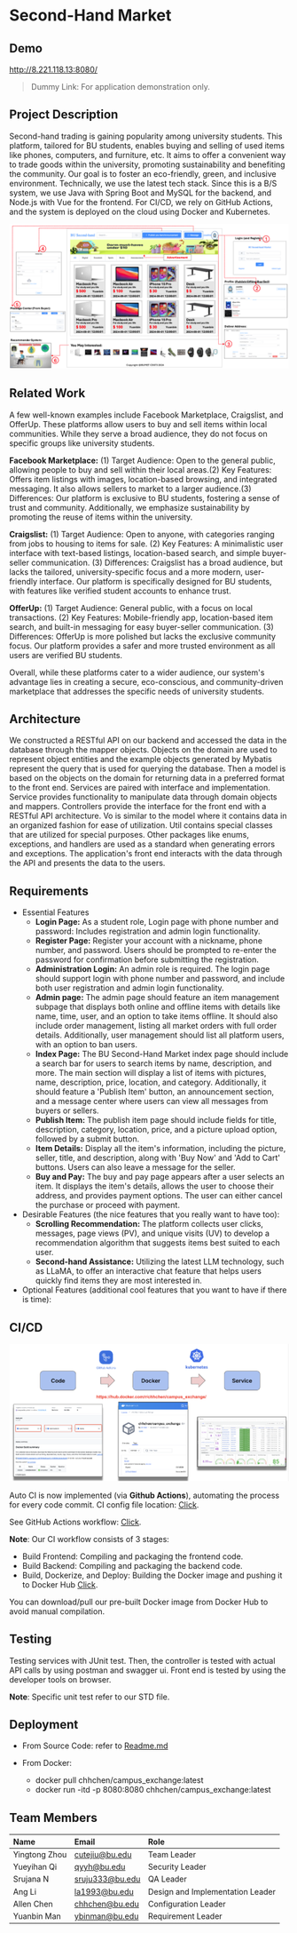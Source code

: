 # Second-Hand Market

## Demo
  http://8.221.118.13:8080/
  
  > Dummy Link: For application demonstration only.
## Project Description

Second-hand trading is gaining popularity among university students. This platform, tailored for BU students, enables buying and selling of used items like phones, computers, and furniture, etc. It aims to offer a convenient way to trade goods within the university, promoting sustainability and benefiting the community. Our goal is to foster an eco-friendly, green, and inclusive environment. Technically, we use the latest tech stack. Since this is a B/S system, we use Java with Spring Boot and MySQL for the backend, and Node.js with Vue for the frontend. For CI/CD, we rely on GitHub Actions, and the system is deployed on the cloud using Docker and Kubernetes.

![image](demo/image.png)

## Related Work

A few well-known examples include Facebook Marketplace, Craigslist, and OfferUp. These platforms allow users to buy and sell items within local communities. While they serve a broad audience, they do not focus on specific groups like university students. 

**Facebook Marketplace:** (1) Target Audience: Open to the general public, allowing people to buy and sell within their local areas.(2) Key Features: Offers item listings with images, location-based browsing, and integrated messaging. It also allows sellers to market to a larger audience.(3) Differences: Our platform is exclusive to BU students, fostering a sense of trust and community. Additionally, we emphasize sustainability by promoting the reuse of items within the university.

**Craigslist:** (1) Target Audience: Open to anyone, with categories ranging from jobs to housing to items for sale. (2) Key Features: A minimalistic user interface with text-based listings, location-based search, and simple buyer-seller communication. (3) Differences: Craigslist has a broad audience, but lacks the tailored, university-specific focus and a more modern, user-friendly interface. Our platform is specifically designed for BU students, with features like verified student accounts to enhance trust.

**OfferUp:** (1) Target Audience: General public, with a focus on local transactions. (2) Key Features: Mobile-friendly app, location-based item search, and built-in messaging for easy buyer-seller communication. (3) Differences: OfferUp is more polished but lacks the exclusive community focus. Our platform provides a safer and more trusted environment as all users are verified BU students.

Overall, while these platforms cater to a wider audience, our system's advantage lies in creating a secure, eco-conscious, and community-driven marketplace that addresses the specific needs of university students.

## Architecture

We constructed a RESTful API on our backend and accessed the data in the database through the mapper objects. Objects on the domain are used to represent object entities and the example objects generated by Mybatis represent the query that is used for querying the database. Then a model is based on the objects on the domain for returning data in a preferred format to the front end. Services are paired with interface and implementation. Service provides functionality to manipulate data through domain objects and mappers. Controllers provide the interface for the front end with a RESTful API architecture. Vo is similar to the model where it contains data in an organized fashion for ease of utilization. Util contains special classes that are utilized for special purposes. Other packages like enums, exceptions, and handlers are used as a standard when generating errors and exceptions.
The application's front end interacts with the data through the API and presents the data to the users.

## Requirements
 - Essential Features
    - **Login Page:** As a student role, Login page with phone number and password: Includes registration and admin login functionality.
    - **Register Page:** Register your account with a nickname, phone number, and password. Users should be prompted to re-enter the password for confirmation before submitting the registration.
    - **Administration Login:** An admin role is required. The login page should support login with phone number and password, and include both user registration and admin login functionality.
    - **Admin page:** The admin page should feature an item management subpage that displays both online and offline items with details like name, time, user, and an option to take items offline. It should also include order management, listing all market orders with full order details. Additionally, user management should list all platform users, with an option to ban users.
    - **Index Page:** The BU Second-Hand Market index page should include a search bar for users to search items by name, description, and more. The main section will display a list of items with pictures, name, description, price, location, and category. Additionally, it should feature a 'Publish Item' button, an announcement section, and a message center where users can view all messages from buyers or sellers.
    - **Publish Item:** The publish item page should include fields for title, description, category, location, price, and a picture upload option, followed by a submit button.
    - **Item Details:** Display all the item's information, including the picture, seller, title, and description, along with 'Buy Now' and 'Add to Cart' buttons. Users can also leave a message for the seller.
    - **Buy and Pay:** The buy and pay page appears after a user selects an item. It displays the item's details, allows the user to choose their address, and provides payment options. The user can either cancel the purchase or proceed with payment.
 - Desirable Features (the nice features that you really want to have too):
    - **Scrolling Recommendation:** The platform collects user clicks, messages, page views (PV), and unique visits (UV) to develop a recommendation algorithm that suggests items best suited to each user.
    - **Second-hand Assistance:** Utilizing the latest LLM technology, such as LLaMA, to offer an interactive chat feature that helps users quickly find items they are most interested in.
 - Optional Features (additional cool features that you want to have if there is time):

## CI/CD
![alt text](demo/cicd.png)

Auto CI is now implemented (via **Github Actions**), automating the process for every code commit. CI config file location: [Click](.github/workflows/main.yml).

See GitHub Actions workflow: [Click](https://github.com/BUMETCS673/seprojects-cs673f24a2team2/actions). 

**Note**: Our CI workflow consists of 3 stages:
- Build Frontend: Compiling and packaging the frontend code.
- Build Backend: Compiling and packaging the backend code.
- Build, Dockerize, and Deploy: Building the Docker image and pushing it to Docker Hub [Click](https://hub.docker.com/r/chhchen/campus_exchange/).

You can download/pull our pre-built Docker image from Docker Hub to avoid manual compilation.




## Testing

Testing services with JUnit test. Then, the controller is tested with actual API calls by using postman and swagger ui. Front end is tested by using the developer tools on browser.

**Note**: Specific unit test refer to our STD file.

## Deployment

- From Source Code: refer to [Readme.md](./code/Readme.md) 

- From Docker:
  - docker pull chhchen/campus_exchange:latest
  - docker run -itd -p 8080:8080  chhchen/campus_exchange:latest

## Team Members
| Name   | Email | Role |
| :---------------- | :------ | :---- |
|Yingtong Zhou |cutejiu@bu.edu |  Team Leader|
|Yueyihan Qi |qyyh@bu.edu | Security Leader|
|Srujana N | sruju333@bu.edu| QA Leader|
|Ang Li |la1993@bu.edu | Design and Implementation Leader|
|Allen Chen |chhchen@bu.edu|Configuration Leader|
|Yuanbin Man |ybinman@bu.edu |Requirement Leader|
